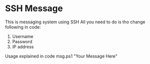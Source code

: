 <h1>SSH Message</h1>
<p>
  This is messaging system using SSH
  All you need to do is tho change following in code:
  <ol>
    <li>Username</li>
    <li>Password</li>
    <li>IP address</li>
  </ol>
  Usage explained in code
  msg.ps1 "Your Message Here"
</p>
